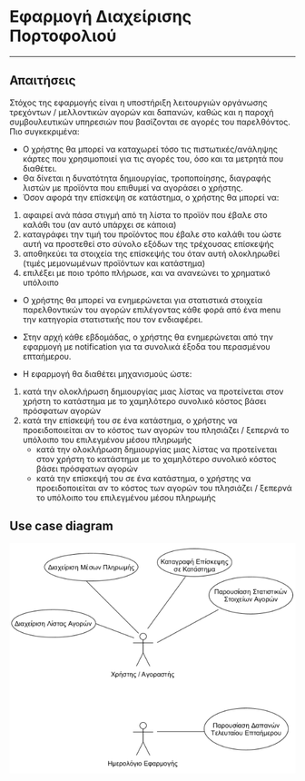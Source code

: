 # Εφαρμογή Διαχείρισης Πορτοφολιού
-----------
## Απαιτήσεις
Στόχος της εφαρμογής είναι η υποστήριξη λειτουργιών οργάνωσης τρεχόντων / μελλοντικών αγορών και δαπανών, καθώς και η παροχή συμβουλευτικών υπηρεσιών που βασίζονται σε αγορές του παρελθόντος. Πιο συγκεκριμένα:
* Ο χρήστης θα μπορεί να καταχωρεί τόσο τις πιστωτικές/ανάληψης κάρτες που χρησιμοποιεί για τις αγορές του, όσο και τα μετρητά που διαθέτει.
* Θα δίνεται η δυνατότητα δημιουργίας, τροποποίησης, διαγραφής λιστών με προϊόντα που επιθυμεί να αγοράσει ο χρήστης.
* Όσον αφορά την επίσκεψη σε κατάστημα, ο χρήστης θα μπορεί να:
 1. αφαιρεί ανά πάσα στιγμή από τη λίστα το προϊόν που έβαλε στο καλάθι του (αν αυτό υπάρχει σε κάποια)
 2. καταγράφει την τιμή του προϊόντος που έβαλε στο καλάθι του ώστε αυτή να προστεθεί στο σύνολο εξόδων της τρέχουσας επίσκεψής
 3. αποθηκεύει τα στοιχεία της επίσκεψής του όταν αυτή ολοκληρωθεί (τιμές μεμονωμένων προϊόντων και κατάστημα)
 4. επιλέξει με ποιο τρόπο πλήρωσε, και να ανανεώνει το χρηματικό υπόλοιπο
 
* Ο χρήστης θα μπορεί να ενημερώνεται για στατιστικά στοιχεία παρελθοντικών του αγορών επιλέγοντας κάθε φορά από ένα menu την κατηγορία στατιστικής που τον ενδιαφέρει.
* Στην αρχή κάθε εβδομάδας, ο χρήστης θα ενημερώνεται από την εφαρμογή με notification για τα συνολικά έξοδα του περασμένου επταήμερου.

* Η εφαρμογή θα διαθέτει μηχανισμούς ώστε:

 1. κατά την ολοκλήρωση δημιουργίας μιας λίστας να προτείνεται στον χρήστη το κατάστημα με το χαμηλότερο συνολικό κόστος βάσει πρόσφατων αγορών
 2. κατά την επίσκεψή του σε ένα κατάστημα, ο χρήστης να προειδοποιείται αν το κόστος των αγορών του πλησιάζει / ξεπερνά το υπόλοιπο του επιλεγμένου μέσου πληρωμής
    - κατά την ολοκλήρωση δημιουργίας μιας λίστας να προτείνεται στον χρήστη το κατάστημα με το χαμηλότερο συνολικό κόστος βάσει πρόσφατων αγορών
    - κατά την επίσκεψή του σε ένα κατάστημα, ο χρήστης να προειδοποιείται αν το κόστος των αγορών του πλησιάζει / ξεπερνά το υπόλοιπο του επιλεγμένου μέσου πληρωμής

## Use case diagram

![Use Case Diagram](use-case-diagram-2.png "Περιπτώσεις Χρήσης")
